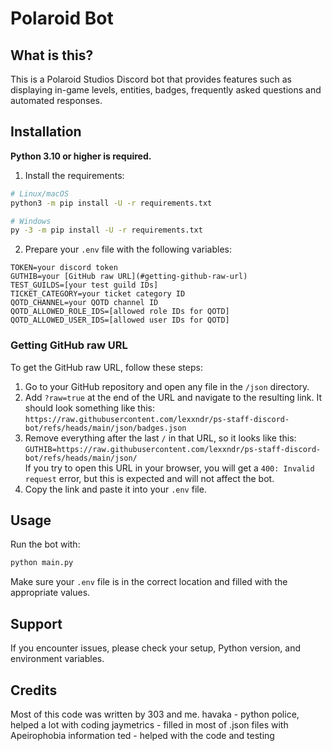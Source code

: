 # Polaroid Bot

## What is this?
This is a Polaroid Studios Discord bot that provides features such as displaying in-game levels, entities, badges, frequently asked questions and automated responses.

## Installation
**Python 3.10 or higher is required.**

1. Install the requirements:
```sh
# Linux/macOS
python3 -m pip install -U -r requirements.txt

# Windows
py -3 -m pip install -U -r requirements.txt
```

2. Prepare your `.env` file with the following variables:
```
TOKEN=your discord token
GUTHIB=your [GitHub raw URL](#getting-github-raw-url)
TEST_GUILDS=[your test guild IDs]
TICKET_CATEGORY=your ticket category ID
QOTD_CHANNEL=your QOTD channel ID
QOTD_ALLOWED_ROLE_IDS=[allowed role IDs for QOTD]
QOTD_ALLOWED_USER_IDS=[allowed user IDs for QOTD]
```

### Getting GitHub raw URL

To get the GitHub raw URL, follow these steps:

1. Go to your GitHub repository and open any file in the `/json` directory.
2. Add `?raw=true` at the end of the URL and navigate to the resulting link. It should look something like this:  
   `https://raw.githubusercontent.com/lexxndr/ps-staff-discord-bot/refs/heads/main/json/badges.json`
3. Remove everything after the last `/` in that URL, so it looks like this:  
   `GUTHIB=https://raw.githubusercontent.com/lexxndr/ps-staff-discord-bot/refs/heads/main/json/`  
   If you try to open this URL in your browser, you will get a `400: Invalid request` error, but this is expected and will not affect the bot.
4. Copy the link and paste it into your `.env` file.

## Usage
Run the bot with:
```sh
python main.py
```
Make sure your `.env` file is in the correct location and filled with the appropriate values.

## Support
If you encounter issues, please check your setup, Python version, and environment variables.

## Credits
Most of this code was written by 303 and me.
havaka - python police, helped a lot with coding
jaymetrics - filled in most of .json files with Apeirophobia information
ted - helped with the code and testing
